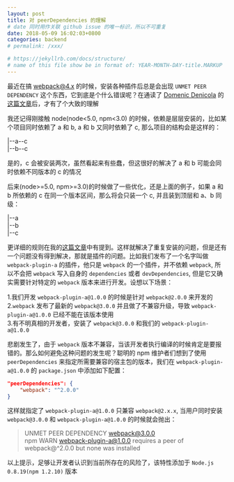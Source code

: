 ```yaml
---
layout: post
title: 对 peerDependencies 的理解
# date 同时用作关联 github issue 的唯一标识，所以不可重复
date: 2018-05-09 16:02:03+0800
categories: backend
# permalink: /xxx/

# https://jekyllrb.com/docs/structure/
# name of this file show be in format of: YEAR-MONTH-DAY-title.MARKUP
---
```



最近在搞 webpack@4.x 的时候，安装各种插件后总是会出现 `UNMET PEER DEPENDENCY` 这个东西，它到底是个什么错误呢？在通读了 [Domenic Denicola](https:/www.linkedin.com/in/domenicdenicola/) 的[这篇文章](https:/blog.domenic.me/peer-dependencies/)后，才有了个大致的理解  

我还记得刚接触 node(node<5.0, npm<3.0) 的时候，依赖是层层安装的，比如某个项目同时依赖了 a 和 b, a 和 b 又同时依赖了 c, 那么项目的结构会是这样的：  

|--a--c  
|--b--c  

是的，c 会被安装两次，虽然看起来有些蠢，但这很好的解决了 a 和 b 可能会同时依赖不同版本的 c 的情况  

后来(node>=5.0, npm>=3.0)的时候做了一些优化，还是上面的例子，如果 a 和 b 所依赖的 c 在同一个版本区间，那么将会只装一个 c, 并且装到顶层和 a、b 同级：  

|--a  
|--b  
|--c  

更详细的规则在我的[这篇文章](https://xwenliang.github.io/backend/2016/03/09/npm-flat-dependencies.html)中有提到。这样就解决了重复安装的问题，但是还有一个问题没有得到解决，那就是插件的问题。比如我们发布了一个名字叫做 `webpack-plugin-a` 的插件，他只是 `webpack` 的一个插件，并不依赖 `webpack`, 所以不会把 `webpack` 写入自身的 `dependencies` 或者 `devDependencies`, 但是它又确实需要针对特定的 `webpack` 版本来进行开发。设想以下场景：  

1.我们开发 `webpack-plugin-a@1.0.0` 的时候是针对 `webpack@2.0.0` 来开发的  
2.`webpack` 发布了最新的 `webpack@3.0.0` 并且做了不兼容升级，导致 `webpack-plugin-a@1.0.0` 已经不能在该版本使用  
3.有不明真相的开发者，安装了 `webpack@3.0.0` 和我们的 `webpack-plugin-a@1.0.0`  

悲剧发生了，由于 `webpack` 版本不兼容，当该开发者执行编译的时候肯定是要报错的。那么如何避免这种问题的发生呢？聪明的 npm 维护者们想到了使用 `peerDependencies` 来指定所需要兼容的宿主包的版本，我们在 `webpack-plugin-a@1.0.0` 的 `package.json` 中添加如下配置：  

```json
"peerDependencies": {
    "webpack": "^2.0.0"
}
```

这样就指定了 `webpack-plugin-a@1.0.0` 只兼容 `webpack@2.x.x`, 当用户同时安装 `webpack@3.0.0` 和 `webpack-plugin-a@1.0.0` 的时候就会抛出：  

> UNMET PEER DEPENDENCY webpack@3.0.0  
> npm WARN webpack-plugin-a@1.0.0 requires a peer of webpack@^2.0.0 but none was installed  

以上提示，足够让开发者认识到当前所存在的风险了，该特性添加于 `Node.js 0.8.19(npm 1.2.10)` 版本  

